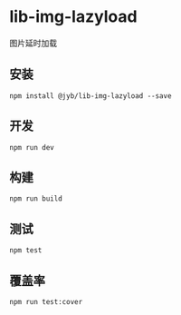 # lib-img-lazyload

图片延时加载

## 安装

```shell
npm install @jyb/lib-img-lazyload --save
```

## 开发

```shell
npm run dev
```

## 构建

```shell
npm run build
```

## 测试

```shell
npm test
```

## 覆盖率

```shell
npm run test:cover
```
